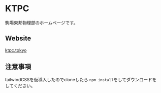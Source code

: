 # KTPC
駒場東邦物理部のホームページです。

## Website
[ktpc.tokyo](https://www.ktpc.tokyo/)

## 注意事項
tailwindCSSを仮導入したのでcloneしたら ```npm install```をしてダウンロードをしてください。
